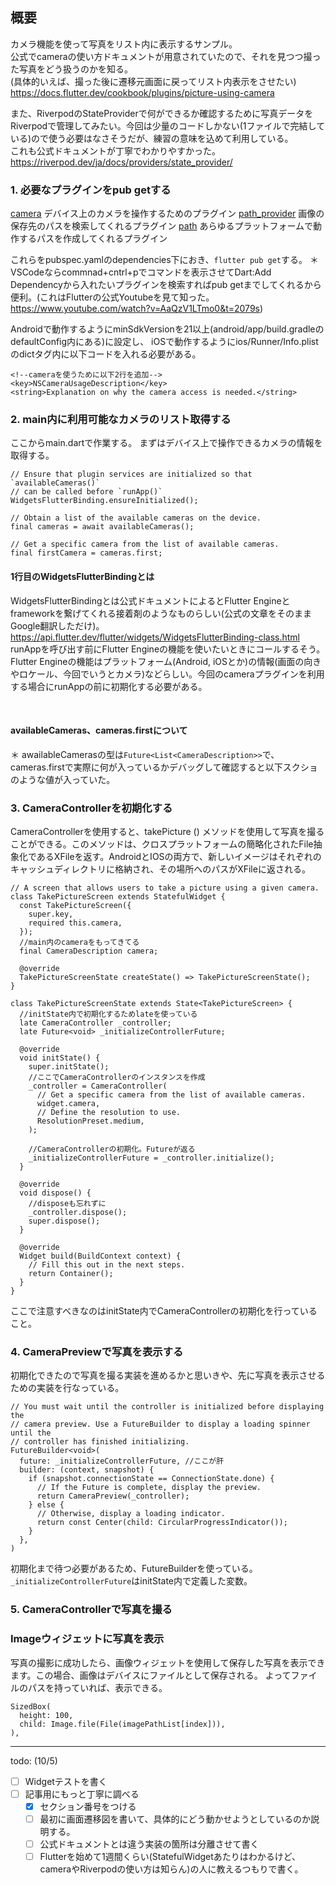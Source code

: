 ## 概要

カメラ機能を使って写真をリスト内に表示するサンプル。</br>
公式でcameraの使い方ドキュメントが用意されていたので、それを見つつ撮った写真をどう扱うのかを知る。</br>
(具体的いえば、撮った後に遷移元画面に戻ってリスト内表示をさせたい)</br>
https://docs.flutter.dev/cookbook/plugins/picture-using-camera

また、RiverpodのStateProviderで何ができるか確認するために写真データをRiverpodで管理してみたい。今回は少量のコードしかない(1ファイルで完結している)ので使う必要はなさそうだが、練習の意味を込めて利用している。</br>
これも公式ドキュメントが丁寧でわかりやすかった。</br>
https://riverpod.dev/ja/docs/providers/state_provider/

### 1. 必要なプラグインをpub getする
[camera](https://pub.dev/packages/camera)
デバイス上のカメラを操作するためのプラグイン
[path_provider](https://pub.dev/packages/path_provider)
画像の保存先のパスを検索してくれるプラグイン
[path](https://pub.dev/packages/path)
あらゆるプラットフォームで動作するパスを作成してくれるプラグイン

これらをpubspec.yamlのdependencies下におき、`flutter pub get`する。
＊ VSCodeならcommnad+cntrl+pでコマンドを表示させてDart:Add Dependencyから入れたいプラグインを検索すればpub getまでしてくれるから便利。(これはFlutterの公式Youtubeを見て知った。https://www.youtube.com/watch?v=AaQzV1LTmo0&t=2079s)

Androidで動作するようにminSdkVersionを21以上(android/app/build.gradleのdefaultConfig内にある)に設定し、
iOSで動作するようにios/Runner/Info.plistのdictタグ内に以下コードを入れる必要がある。
```
<!--cameraを使うために以下2行を追加-->
<key>NSCameraUsageDescription</key>
<string>Explanation on why the camera access is needed.</string>
```

### 2. main内に利用可能なカメラのリスト取得する
ここからmain.dartで作業する。
まずはデバイス上で操作できるカメラの情報を取得する。

```
// Ensure that plugin services are initialized so that `availableCameras()`
// can be called before `runApp()`
WidgetsFlutterBinding.ensureInitialized();

// Obtain a list of the available cameras on the device.
final cameras = await availableCameras();

// Get a specific camera from the list of available cameras.
final firstCamera = cameras.first;
```

#### 1行目のWidgetsFlutterBindingとは
WidgetsFlutterBindingとは公式ドキュメントによるとFlutter Engineとframeworkを繋げてくれる接着剤のようなものらしい(公式の文章をそのままGoogle翻訳しただけ)。</br>
https://api.flutter.dev/flutter/widgets/WidgetsFlutterBinding-class.html
</br>
runAppを呼び出す前にFlutter Engineの機能を使いたいときにコールするそう。Flutter Engineの機能はプラットフォーム(Android, iOSとか)の情報(画面の向きやロケール、今回でいうとカメラ)などらしい。今回のcameraプラグインを利用する場合にrunAppの前に初期化する必要がある。

</br>

####  availableCameras、cameras.firstについて
＊ awailableCamerasの型は`Future<List<CameraDescription>>`で、cameras.firstで実際に何が入っているかデバッグして確認すると以下スクショのような値が入っていた。





### 3. CameraControllerを初期化する
CameraControllerを使用すると、takePicture () メソッドを使用して写真を撮ることができる。このメソッドは、クロスプラットフォームの簡略化されたFile抽象化であるXFileを返す。AndroidとIOSの両方で、新しいイメージはそれぞれのキャッシュディレクトリに格納され、その場所へのパスがXFileに返される。

```
// A screen that allows users to take a picture using a given camera.
class TakePictureScreen extends StatefulWidget {
  const TakePictureScreen({
    super.key,
    required this.camera,
  });
  //main内のcameraをもってきてる
  final CameraDescription camera;

  @override
  TakePictureScreenState createState() => TakePictureScreenState();
}

class TakePictureScreenState extends State<TakePictureScreen> {
  //initState内で初期化するためlateを使っている
  late CameraController _controller;
  late Future<void> _initializeControllerFuture;

  @override
  void initState() {
    super.initState();
    //ここでCameraControllerのインスタンスを作成
    _controller = CameraController(
      // Get a specific camera from the list of available cameras.
      widget.camera,
      // Define the resolution to use.
      ResolutionPreset.medium,
    );

    //CameraControllerの初期化。Futureが返る
    _initializeControllerFuture = _controller.initialize();
  }

  @override
  void dispose() {
    //disposeも忘れずに
    _controller.dispose();
    super.dispose();
  }

  @override
  Widget build(BuildContext context) {
    // Fill this out in the next steps.
    return Container();
  }
}
```
ここで注意すべきなのはinitState内でCameraControllerの初期化を行っていること。

### 4. CameraPreviewで写真を表示する
初期化できたので写真を撮る実装を進めるかと思いきや、先に写真を表示させるための実装を行なっている。
```
// You must wait until the controller is initialized before displaying the
// camera preview. Use a FutureBuilder to display a loading spinner until the
// controller has finished initializing.
FutureBuilder<void>(
  future: _initializeControllerFuture, //ここが肝
  builder: (context, snapshot) {
    if (snapshot.connectionState == ConnectionState.done) {
      // If the Future is complete, display the preview.
      return CameraPreview(_controller);
    } else {
      // Otherwise, display a loading indicator.
      return const Center(child: CircularProgressIndicator());
    }
  },
)
```
初期化まで待つ必要があるため、FutureBuilderを使っている。`_initializeControllerFuture`はinitState内で定義した変数。

### 5. CameraControllerで写真を撮る


### Imageウィジェットに写真を表示
写真の撮影に成功したら、画像ウィジェットを使用して保存した写真を表示できます。この場合、画像はデバイスにファイルとして保存される。
よってファイルのパスを持っていれば、表示できる。
```
SizedBox(
  height: 100,
  child: Image.file(File(imagePathList[index])),
),
```







---

todo: (10/5)
- [ ] Widgetテストを書く
- [ ] 記事用にもっと丁寧に調べる
  - [x] セクション番号をつける
  - [ ] 最初に画面遷移図を書いて、具体的にどう動かせようとしているのか説明する。
  - [ ] 公式ドキュメントとは違う実装の箇所は分離させて書く
  - [ ] Flutterを始めて1週間くらい(StatefulWidgetあたりはわかるけど、cameraやRiverpodの使い方は知らん)の人に教えるつもりで書く。
